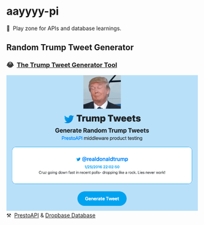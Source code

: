 # aayyyy-pi
👯 &nbsp;Play zone for APIs and database learnings.

## Random Trump Tweet Generator
### 😂  &nbsp;<a href="https://melanierosson.github.io/aayyyy-pi/" target="_blank">The Trump Tweet Generator Tool</a><br/>
<img src="generator.png" width="500"/><br/>
⚒️ &nbsp;<a href="https://prestoapi.com/" target="_blank">PrestoAPI</a> & <a href="https://app.dropbase.io/" target="_blank">Dropbase Database</a>
